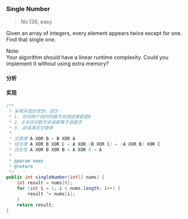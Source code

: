 ### Single Number

> No.136, easy

Given an array of integers, every element appears twice except for one. Find that single one.

Note:  
Your algorithm should have a linear runtime complexity. Could you implement it without using extra memory?

#### 分析

#### 实现

```java
/**
 * 采用异或的思想，因为：
 * 1. 任何两个相同的数字异或结果都是0
 * 2. 0与任何数字异或都等于该数字
 * 3. 异或满足交换律
 *
 * 交换律 A XOR B = B XOR A
 * 结合律 A XOR B XOR C = A XOR (B XOR C) = (A XOR B) XOR C
 * 自反性 A XOR B XOR B = A XOR 0 = A
 *
 * @param nums
 * @return
 */
public int singleNumber(int[] nums) {
    int result = nums[0];
    for (int i = 1; i < nums.length; i++) {
        result ^= nums[i];
    }
    return result;
}
```